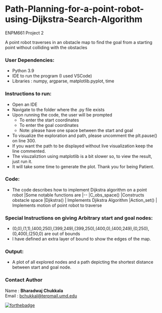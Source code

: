 # Path-Planning-for-a-point-robot-using-Dijkstra-Search-Algorithm
ENPM661 Project 2

A point robot traverses in an obstacle map to find the goal from a starting point without colliding with the obstacles



### User Dependencies:
 - Python 3.9
 - IDE to run the program (I used VSCode)
 - Libraries : numpy, argparse, matplotlib.pyplot, time

### Instructions to run:
 - Open an IDE
 - Navigate to the folder where the .py file exists
 - Upon running the code, the user will be prompted 
    - To enter the start coordinates
    - To enter the goal coordinates
    - Note: please have one space between the start and goal
 - To visualize the exploration and path, please uncomment the plt.pause() on line 300.
 - If you want the path to be displayed without live visualization keep the line commented.
 - The visuzaliztion using matplotlib is a bit slower so, to view the result, just run it.
 - It will take some time to generate the plot. Thank you for being Patient.

### Code:
 - The code describes how to implement Dijkstra algorithm on a point robot
  |Some notable functions are
  |--
  |C_obs_space() |Constructs obstacle space
  |Djikstra() | Implements Djikstra Algorithm
  |Action_set() | Implements motion of point robot to traverse

### Special Instructions on giving Arbitrary start and goal nodes:
 - (0,0),(1,1),(400,250),(399,249),(399,250),(400,0),(400,249),(0,250),(0,400),(250,0) are out of bounds
 - I have defined an extra layer of bound to show the edges of the map.

### Output:
- A plot of all explored nodes and a path depicting the shortest distance between start and goal node.

### Contact Author

Name : __Bharadwaj Chukkala__ <br>
Email : bchukkal@terpmail.umd.edu <br>

[![forthebadge](https://forthebadge.com/images/badges/made-with-python.svg)](https://forthebadge.com)


